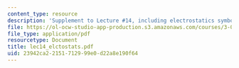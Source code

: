 ```yaml
---
content_type: resource
description: 'Supplement to Lecture #14, including electrostatics symbols and definitions.'
file: https://ol-ocw-studio-app-production.s3.amazonaws.com/courses/3-052-nanomechanics-of-materials-and-biomaterials-spring-2007/23942ca22151712999e0d22a8e190f64_lec14_elctostats.pdf
file_type: application/pdf
resourcetype: Document
title: lec14_elctostats.pdf
uid: 23942ca2-2151-7129-99e0-d22a8e190f64
---
```

